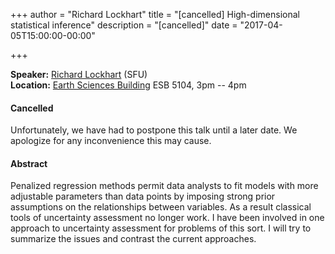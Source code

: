 +++
author = "Richard Lockhart"
title = "[cancelled] High-dimensional statistical inference"
description = "[cancelled]"
date = "2017-04-05T15:00:00-00:00"

+++


**Speaker:** [Richard Lockhart](http://people.stat.sfu.ca/~lockhart/) (SFU)  
**Location:** [Earth Sciences Building](https://goo.gl/maps/KAebF92kpEA2) ESB 5104, 3pm -- 4pm

#### Cancelled

Unfortunately, we have had to postpone this talk until a later date. We
apologize for any inconvenience this may cause. 

#### Abstract

<p>
Penalized regression methods permit data analysts to fit models with more
adjustable parameters than data points by imposing strong prior assumptions on
the relationships between variables.  As a result classical tools of
uncertainty assessment no longer work.  I have been involved in one approach to
uncertainty assessment for problems of this sort. I will try to summarize the
issues and contrast the current approaches.
</p>
